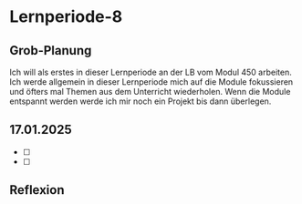 # Lernperiode-8

## Grob-Planung

Ich will als erstes in dieser Lernperiode an der LB vom Modul 450 arbeiten. Ich werde allgemein in dieser Lernperiode mich auf die Module fokussieren und öfters mal Themen aus dem Unterricht wiederholen. Wenn die Module entspannt werden werde ich mir noch ein Projekt bis dann überlegen. 


## 17.01.2025

- [ ] 
- [ ] 


## Reflexion
